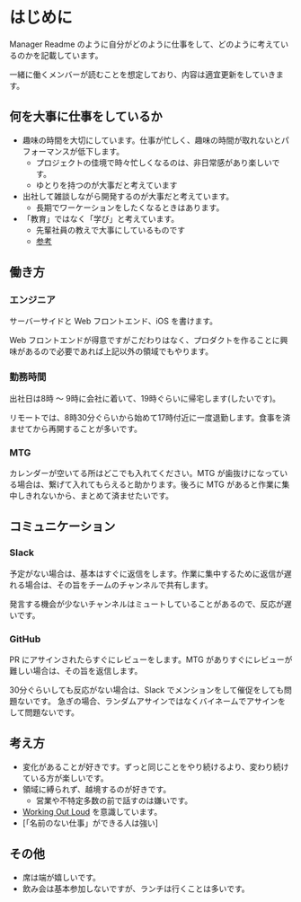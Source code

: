 # はじめに

Manager Readme のように自分がどのように仕事をして、どのように考えているのかを記載しています。

一緒に働くメンバーが読むことを想定しており、内容は適宜更新をしていきます。

## 何を大事に仕事をしているか

- 趣味の時間を大切にしています。仕事が忙しく、趣味の時間が取れないとパフォーマンスが低下します。
  - プロジェクトの佳境で時々忙しくなるのは、非日常感があり楽しいです。
  - ゆとりを持つのが大事だと考えています
- 出社して雑談しながら開発するのが大事だと考えています。
  - 長期でワーケーションをしたくなるときはあります。
- 「教育」ではなく「学び」と考えています。
  - 先輩社員の教えで大事にしているものです
  - [参考](https://www.academyhills.com/note/opinion/13071902mitjoi.html#:~:text=Learning%20over%20education%E3%80%82%E5%AD%A6%E3%81%B3%E3%81%AF%E8%87%AA%E7%99%BA%E7%9A%84%E3%81%AA%E3%82%82%E3%81%AE%E3%80%81%E6%95%99%E8%82%B2%E3%81%AF%E4%B8%8E%E3%81%88%E3%82%89%E3%82%8C%E3%82%8B%E3%82%82%E3%81%AE%E3%81%A7%E3%81%82%E3%82%8A%E3%80%81%E6%9C%AC%E6%9D%A5%E3%81%AF%E6%80%A7%E8%B3%AA%E3%81%8C%E7%95%B0%E3%81%AA%E3%82%8A%E3%81%BE%E3%81%99%E3%80%82%E3%81%97%E3%81%8B%E3%81%97%E3%80%81%E7%A7%81%E3%81%9F%E3%81%A1%E3%81%AE%E4%B8%AD%E3%81%AB%E3%81%AF%E4%BE%9D%E7%84%B6%E3%81%A8%E3%81%97%E3%81%A6%E3%80%8C%E6%95%99%E8%82%B2%E3%82%B7%E3%82%B9%E3%83%86%E3%83%A0%E3%81%8C%E3%81%AA%E3%81%84%E3%81%A8%E3%80%81%E5%AD%A6%E3%81%B3%E3%81%AF%E7%94%9F%E3%81%BE%E3%82%8C%E3%81%AA%E3%81%84%E3%80%8D%E3%81%A8%E3%81%84%E3%81%86%E6%84%8F%E8%AD%98%E3%81%8C%E3%81%82%E3%82%8A%E3%81%BE%E3%81%99%E3%80%82%E6%95%99%E8%82%B2%E3%82%B7%E3%82%B9%E3%83%86%E3%83%A0%E3%81%AB%E6%8B%A0%E3%82%89%E3%81%AA%E3%81%8F%E3%81%A6%E3%82%82%E5%AD%A6%E3%81%B3%E3%82%92%E7%94%9F%E3%82%80%E3%81%93%E3%81%A8%E3%81%8C%E5%8F%AF%E8%83%BD%E3%81%AA%E6%99%82%E4%BB%A3%E3%81%AF%E3%80%81%E3%81%99%E3%81%A7%E3%81%AB%E3%82%84%E3%81%A3%E3%81%A6%E3%81%8D%E3%81%A6%E3%81%84%E3%81%BE%E3%81%99%E3%80%82%E5%A4%A7%E5%88%87%E3%81%AA%E3%81%AE%E3%81%AF%E3%80%8C%E4%BD%95%E3%82%92%E5%AD%A6%E3%81%B6%E3%81%AE%E3%81%8B%E3%80%8D%E3%81%A7%E3%81%AF%E3%81%AA%E3%81%8F%E3%80%81%E3%80%8C%E3%81%A9%E3%81%AE%E3%82%88%E3%81%86%E3%81%AB%E5%AD%A6%E3%81%B6%E3%81%AE%E3%81%8B%E3%80%8D%E3%81%AA%E3%81%AE%E3%81%A7%E3%81%99%E3%80%82)

## 働き方

### エンジニア

サーバーサイドと Web フロントエンド、iOS を書けます。

Web フロントエンドが得意ですがこだわりはなく、プロダクトを作ることに興味があるので必要であれば上記以外の領域でもやります。

### 勤務時間

出社日は8時 〜 9時に会社に着いて、19時ぐらいに帰宅します(したいです)。

リモートでは、8時30分ぐらいから始めて17時付近に一度退勤します。食事を済ませてから再開することが多いです。

### MTG

カレンダーが空いてる所はどこでも入れてください。MTG が歯抜けになっている場合は、繋げて入れてもらえると助かります。後ろに MTG があると作業に集中しきれないから、まとめて済ませたいです。

## コミュニケーション

### Slack

予定がない場合は、基本はすぐに返信をします。作業に集中するために返信が遅れる場合は、その旨をチームのチャンネルで共有します。

発言する機会が少ないチャンネルはミュートしていることがあるので、反応が遅いです。

### GitHub

PR にアサインされたらすぐにレビューをします。MTG がありすぐにレビューが難しい場合は、その旨を返信します。

30分ぐらいしても反応がない場合は、Slack でメンションをして催促をしても問題ないです。
急ぎの場合、ランダムアサインではなくバイネームでアサインをして問題ないです。

## 考え方

- 変化があることが好きです。ずっと同じことをやり続けるより、変わり続けている方が楽しいです。
- 領域に縛られず、越境するのが好きです。
  - 営業や不特定多数の前で話すのは嫌いです。
- [Working Out Loud](https://blog.studysapuri.jp/entry/2018/11/14/working-out-loud) を意識しています。
- [「名前のない仕事」ができる人は強い]

## その他

- 席は端が嬉しいです。
- 飲み会は基本参加しないですが、ランチは行くことは多いです。
